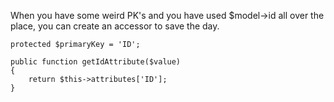 When you have some weird PK's and you have used $model->id all over the place, you can create an accessor to save the day.    
    
    protected $primaryKey = 'ID';
    
    public function getIdAttribute($value)
    {
        return $this->attributes['ID'];
    }
